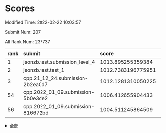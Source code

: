 # Scores

Modified Time: 2022-02-22 10:03:57

Submit Num: 207

All Rank Num: 237737

| rank |               submit               |       score        |       sigma        | pk_num |
| :--- | :--------------------------------- | :----------------- | :----------------- | :----- |
| 1    | jsonzb.test.submission_level_4     | 1013.895255359384  | 0.8185851946979145 | 4589   |
| 2    | jsonzb.test.test_1                 | 1012.7383196775951 | 0.7951771318922483 | 4599   |
| 3    | cpp.21_12_24.submission-2b2ea0d7   | 1012.1281310050225 | 0.7890873278366468 | 4595   |
| 54   | cpp.2022_01_09.submission-5b0e3de2 | 1006.412655904433  | 0.7333055621922716 | 4589   |
| 56   | cpp.2022_01_09.submission-816672bd | 1004.511245864509  | 0.7175056561612283 | 4594   |


<details>
<summary>全部</summary>

| rank |                 submit                 |       score        |       sigma        | pk_num |
| :--- | :------------------------------------- | :----------------- | :----------------- | :----- |
| 1    | jsonzb.test.submission_level_4         | 1013.895255359384  | 0.8185851946979145 | 4589   |
| 2    | jsonzb.test.test_1                     | 1012.7383196775951 | 0.7951771318922483 | 4599   |
| 3    | cpp.21_12_24.submission-2b2ea0d7       | 1012.1281310050225 | 0.7890873278366468 | 4595   |
| 4    | gobigger.level_3.submission_level_3_11 | 1011.1736042028894 | 0.7607093455187038 | 4599   |
| 5    | gobigger.level_3.submission_level_3_28 | 1010.78798769085   | 0.8069636300007853 | 4589   |
| 6    | gobigger.level_3.submission_level_3_48 | 1010.7684902693011 | 0.7705995425621048 | 4593   |
| 7    | gobigger.level_3.submission_level_3_30 | 1010.7127027874157 | 0.7892045520098553 | 4596   |
| 8    | gobigger.level_3.submission_level_3_32 | 1010.6857785886264 | 0.75845254742558   | 4591   |
| 9    | gobigger.level_3.submission_level_3_44 | 1010.656266490989  | 0.7740954479372925 | 4593   |
| 10   | gobigger.level_3.submission_level_3_29 | 1010.4658178294875 | 0.7627659386692838 | 4590   |
| 11   | gobigger.level_3.submission_level_3_8  | 1010.4145172327535 | 0.7451741217302585 | 4590   |
| 12   | gobigger.level_3.submission_level_3_1  | 1010.4006445570293 | 0.7861960658848431 | 4593   |
| 13   | gobigger.level_3.submission_level_3_21 | 1010.3923421956597 | 0.7407670489782905 | 4592   |
| 14   | gobigger.level_3.submission_level_3_6  | 1010.3330184052238 | 0.7523303782068385 | 4592   |
| 15   | gobigger.level_3.submission_level_3_45 | 1010.332503904291  | 0.7730766852895224 | 4593   |
| 16   | gobigger.level_3.submission_level_3_34 | 1010.3033773742994 | 0.7786867428613495 | 4591   |
| 17   | gobigger.level_3.submission_level_3_38 | 1010.2609623317209 | 0.7759716239917115 | 4595   |
| 18   | gobigger.level_3.submission_level_3_15 | 1010.1109380284886 | 0.7620250237845035 | 4597   |
| 19   | gobigger.level_3.submission_level_3_39 | 1010.0629599207326 | 0.7638022459425213 | 4601   |
| 20   | gobigger.level_3.submission_level_3_37 | 1010.0530258307651 | 0.7602139296807497 | 4589   |
| 21   | gobigger.level_3.submission_level_3_9  | 1010.0500595031133 | 0.7535869089286829 | 4598   |
| 22   | gobigger.level_3.submission_level_3_2  | 1010.0174457691274 | 0.7432922389456013 | 4588   |
| 23   | gobigger.level_3.submission_level_3_33 | 1009.9701428515533 | 0.7516165284585153 | 4599   |
| 24   | gobigger.level_3.submission_level_3_7  | 1009.9438335973011 | 0.7569670939771383 | 4601   |
| 25   | gobigger.level_3.submission_level_3_24 | 1009.8619297934453 | 0.744143399995092  | 4590   |
| 26   | gobigger.level_3.submission_level_3_17 | 1009.8120072923683 | 0.8109664291071513 | 4591   |
| 27   | gobigger.level_3.submission_level_3_35 | 1009.7958773458215 | 0.7697172841990336 | 4600   |
| 28   | gobigger.level_3.submission_level_3_31 | 1009.7837490039466 | 0.7764350366753214 | 4595   |
| 29   | gobigger.level_3.submission_level_3_25 | 1009.7238375967175 | 0.7550541430824329 | 4591   |
| 30   | gobigger.level_3.submission_level_3_20 | 1009.677271839398  | 0.7361538355527105 | 4599   |
| 31   | gobigger.level_3.submission_level_3_40 | 1009.626985841088  | 0.7567102413530039 | 4597   |
| 32   | gobigger.level_3.submission_level_3_42 | 1009.6243940968507 | 0.7626877660566184 | 4591   |
| 33   | gobigger.level_3.submission_level_3_12 | 1009.6134091386232 | 0.7583536226685541 | 4596   |
| 34   | gobigger.level_3.submission_level_3_16 | 1009.5432912981187 | 0.7575570581962584 | 4597   |
| 35   | gobigger.level_3.submission_level_3_47 | 1009.5106361706366 | 0.7450277432552677 | 4593   |
| 36   | gobigger.level_3.submission_level_3_3  | 1009.5086481502269 | 0.7703438197911501 | 4595   |
| 37   | gobigger.level_3.submission_level_3_27 | 1009.4779219897189 | 0.7560619699156284 | 4594   |
| 38   | gobigger.level_3.submission_level_3_41 | 1009.4631545314057 | 0.7467635093436732 | 4592   |
| 39   | gobigger.level_3.submission_level_3_46 | 1009.43840388286   | 0.7446456245279001 | 4599   |
| 40   | gobigger.level_3.submission_level_3_0  | 1009.3449561461822 | 0.7508859842097443 | 4590   |
| 41   | gobigger.level_3.submission_level_3_49 | 1009.3224426433829 | 0.7651782537299697 | 4595   |
| 42   | gobigger.level_3.submission_level_3_19 | 1009.2442211315847 | 0.782565944928731  | 4597   |
| 43   | gobigger.level_3.submission_level_3_36 | 1009.2368611844628 | 0.7852674566059209 | 4594   |
| 44   | gobigger.level_3.submission_level_3_18 | 1009.2263217539271 | 0.7456913158158684 | 4592   |
| 45   | gobigger.level_3.submission_level_3_23 | 1009.2038832545202 | 0.7512612011436629 | 4592   |
| 46   | gobigger.level_3.submission_level_3_4  | 1008.9776017386197 | 0.7383003986200535 | 4592   |
| 47   | gobigger.level_3.submission_level_3_14 | 1008.9708868352644 | 0.7296400496781095 | 4590   |
| 48   | gobigger.level_3.submission_level_3_10 | 1008.8992924773285 | 0.7506235398801    | 4594   |
| 49   | gobigger.level_3.submission_level_3_5  | 1008.8748982631174 | 0.7390912240993343 | 4591   |
| 50   | gobigger.level_3.submission_level_3_13 | 1008.5618879741772 | 0.7218515991492221 | 4595   |
| 51   | gobigger.level_3.submission_level_3_26 | 1008.4381978499794 | 0.7495326725037476 | 4597   |
| 52   | gobigger.level_3.submission_level_3_43 | 1008.2989559525156 | 0.7411079941784791 | 4599   |
| 53   | gobigger.level_3.submission_level_3_22 | 1008.1462877445912 | 0.747189995906774  | 4591   |
| 54   | cpp.2022_01_09.submission-5b0e3de2     | 1006.412655904433  | 0.7333055621922716 | 4589   |
| 55   | gobigger.level_1.submission_level_1_26 | 1005.056974008814  | 0.7250220394575032 | 4593   |
| 56   | cpp.2022_01_09.submission-816672bd     | 1004.511245864509  | 0.7175056561612283 | 4594   |
| 57   | gobigger.level_1.submission_level_1_14 | 1004.4447307791334 | 0.7295976039072333 | 4598   |
| 58   | gobigger.level_1.submission_level_1_27 | 1004.4405062609796 | 0.7220020490459362 | 4589   |
| 59   | gobigger.level_1.submission_level_1_30 | 1004.3926238785482 | 0.7258329783185042 | 4599   |
| 60   | gobigger.level_1.submission_level_1_49 | 1004.1654447393855 | 0.7148307834769694 | 4594   |
| 61   | gobigger.level_1.submission_level_1_33 | 1004.1320602001483 | 0.7074031504704074 | 4595   |
| 62   | gobigger.level_1.submission_level_1_12 | 1004.0981664528824 | 0.7167105578074661 | 4599   |
| 63   | gobigger.level_1.submission_level_1_39 | 1004.0425186368234 | 0.7195506608937563 | 4595   |
| 64   | gobigger.level_1.submission_level_1_32 | 1003.9932745120816 | 0.7164809715001341 | 4595   |
| 65   | gobigger.level_1.submission_level_1_16 | 1003.8672215188815 | 0.7178097316353205 | 4595   |
| 66   | gobigger.level_1.submission_level_1_48 | 1003.8618018386057 | 0.7263837489777936 | 4596   |
| 67   | gobigger.level_1.submission_level_1_46 | 1003.8521676988959 | 0.7231058050864073 | 4594   |
| 68   | gobigger.level_1.submission_level_1_47 | 1003.8227364086454 | 0.7153099961035716 | 4595   |
| 69   | gobigger.level_1.submission_level_1_2  | 1003.7925229043954 | 0.7151805758189707 | 4592   |
| 70   | gobigger.level_1.submission_level_1_21 | 1003.7616659109949 | 0.7140534055372194 | 4595   |
| 71   | gobigger.level_1.submission_level_1_38 | 1003.7198013758194 | 0.7156093694333924 | 4593   |
| 72   | gobigger.level_1.submission_level_1_9  | 1003.6505629156501 | 0.7193844993402488 | 4595   |
| 73   | gobigger.level_1.submission_level_1_37 | 1003.6359709481676 | 0.7145905790235253 | 4595   |
| 74   | gobigger.level_1.submission_level_1_34 | 1003.5917198436032 | 0.711460315473156  | 4589   |
| 75   | gobigger.level_1.submission_level_1_31 | 1003.5753618729892 | 0.7238871410375789 | 4590   |
| 76   | gobigger.level_1.submission_level_1_8  | 1003.5602738161996 | 0.7219547981529073 | 4591   |
| 77   | gobigger.level_1.submission_level_1_3  | 1003.4693711833219 | 0.713680511086806  | 4596   |
| 78   | gobigger.level_1.submission_level_1_4  | 1003.4491545805054 | 0.729433352255751  | 4595   |
| 79   | gobigger.level_1.submission_level_1_1  | 1003.4187309799844 | 0.7172102300533807 | 4600   |
| 80   | gobigger.level_1.submission_level_1_43 | 1003.4142199806412 | 0.7078959620422492 | 4594   |
| 81   | gobigger.level_1.submission_level_1_41 | 1003.3207006582329 | 0.7063906237556367 | 4598   |
| 82   | gobigger.level_1.submission_level_1_13 | 1003.3037115993762 | 0.7201767410348587 | 4590   |
| 83   | gobigger.level_1.submission_level_1_35 | 1003.2915675527952 | 0.7043463556584352 | 4594   |
| 84   | gobigger.level_1.submission_level_1_44 | 1003.2734749867485 | 0.7207774346909404 | 4592   |
| 85   | gobigger.level_1.submission_level_1_18 | 1003.2337294020368 | 0.7174760306788499 | 4592   |
| 86   | gobigger.level_1.submission_level_1_29 | 1003.0784572802929 | 0.7212441125829512 | 4591   |
| 87   | gobigger.level_1.submission_level_1_24 | 1003.0744968173111 | 0.7284359314848424 | 4590   |
| 88   | gobigger.level_1.submission_level_1_25 | 1003.0616928732267 | 0.7127824900604448 | 4597   |
| 89   | gobigger.level_1.submission_level_1_22 | 1003.0175666830307 | 0.7150125783399157 | 4590   |
| 90   | gobigger.level_1.submission_level_1_45 | 1003.0129356923369 | 0.7344840389141628 | 4598   |
| 91   | gobigger.level_1.submission_level_1_6  | 1003.0079990659898 | 0.7216579144753934 | 4588   |
| 92   | gobigger.level_1.submission_level_1_0  | 1002.9497715519818 | 0.7169390326219578 | 4595   |
| 93   | gobigger.level_1.submission_level_1_20 | 1002.9180997662459 | 0.712858592353942  | 4598   |
| 94   | gobigger.level_1.submission_level_1_23 | 1002.8901248699424 | 0.7195896995099439 | 4596   |
| 95   | gobigger.level_1.submission_level_1_11 | 1002.8401912396364 | 0.7195747856193988 | 4590   |
| 96   | gobigger.level_1.submission_level_1_19 | 1002.8193174379682 | 0.710657764981751  | 4595   |
| 97   | gobigger.level_1.submission_level_1_36 | 1002.7945449103381 | 0.7091056802938748 | 4591   |
| 98   | gobigger.level_1.submission_level_1_15 | 1002.6233116328211 | 0.7137848631559301 | 4588   |
| 99   | gobigger.level_1.submission_level_1_40 | 1002.4961462140205 | 0.705611781053099  | 4591   |
| 100  | gobigger.level_1.submission_level_1_5  | 1002.4150709756298 | 0.7199211037083809 | 4595   |
| 101  | gobigger.level_1.submission_level_1_17 | 1002.112368734043  | 0.7122558251399727 | 4598   |
| 102  | gobigger.level_1.submission_level_1_7  | 1002.0897895058647 | 0.7142588512618242 | 4589   |
| 103  | gobigger.level_1.submission_level_1_28 | 1002.0863469635542 | 0.7069790660932086 | 4595   |
| 104  | gobigger.level_1.submission_level_1_42 | 1002.08214391569   | 0.7085552646467741 | 4595   |
| 105  | gobigger.level_1.submission_level_1_10 | 1001.9554292635823 | 0.7066837814917672 | 4597   |
| 106  | gobigger.random.submission_random_27   | 997.7007511032854  | 0.6980462197814725 | 4590   |
| 107  | gobigger.random.submission_random_36   | 997.3867478654232  | 0.7088910660294073 | 4596   |
| 108  | gobigger.random.submission_random_12   | 996.916227218935   | 0.7078589164169886 | 4593   |
| 109  | gobigger.random.submission_random_30   | 996.7230088087663  | 0.7061176493287362 | 4594   |
| 110  | gobigger.random.submission_random_15   | 996.6829224549764  | 0.7082659094899099 | 4594   |
| 111  | gobigger.random.submission_random_7    | 996.6666128979465  | 0.7152704761576595 | 4597   |
| 112  | gobigger.random.submission_random_9    | 996.6595669432551  | 0.7158486768672456 | 4597   |
| 113  | gobigger.random.submission_random_18   | 996.6360904356504  | 0.7076363888257723 | 4590   |
| 114  | gobigger.random.submission_random_23   | 996.5161404392256  | 0.7116282491830279 | 4590   |
| 115  | gobigger.random.submission_random_46   | 996.4911231402787  | 0.7051540322154696 | 4598   |
| 116  | gobigger.random.submission_random_3    | 996.4155825172096  | 0.7249808552444645 | 4590   |
| 117  | gobigger.random.submission_random_4    | 996.3945590159989  | 0.7126009507107872 | 4598   |
| 118  | gobigger.random.submission_random_38   | 996.2791894137462  | 0.7117618516929846 | 4594   |
| 119  | gobigger.random.submission_random_6    | 996.2761231779028  | 0.7081410121379875 | 4595   |
| 120  | gobigger.random.submission_random_24   | 996.2628184128909  | 0.7221834938722547 | 4594   |
| 121  | gobigger.random.submission_random_21   | 996.255909372642   | 0.7073153426065589 | 4597   |
| 122  | gobigger.random.submission_random_42   | 996.2525892394578  | 0.725815972589997  | 4596   |
| 123  | gobigger.random.submission_random_2    | 996.2483834770019  | 0.7142263485583077 | 4597   |
| 124  | gobigger.random.submission_random_19   | 996.2452967504174  | 0.7124825331112412 | 4595   |
| 125  | gobigger.random.submission_random_1    | 996.1262378213366  | 0.7128940164168717 | 4591   |
| 126  | gobigger.random.submission_random_22   | 996.1160186835104  | 0.7077485712779255 | 4599   |
| 127  | gobigger.random.submission_random_13   | 996.0641875304879  | 0.7204947844221077 | 4593   |
| 128  | gobigger.random.submission_random_11   | 996.0551428345162  | 0.726423824481935  | 4589   |
| 129  | gobigger.random.submission_random_48   | 996.0478634482748  | 0.7173659563008725 | 4595   |
| 130  | gobigger.random.submission_random_5    | 996.0049660195183  | 0.7266463215721412 | 4594   |
| 131  | gobigger.random.submission_random_25   | 996.0032062511747  | 0.7135813498748186 | 4596   |
| 132  | gobigger.random.submission_random_17   | 995.9869042737766  | 0.7081073139310244 | 4594   |
| 133  | gobigger.random.submission_random_10   | 995.9861339315496  | 0.7118683376062973 | 4591   |
| 134  | gobigger.random.submission_random_44   | 995.9763646753692  | 0.7057733801675027 | 4593   |
| 135  | gobigger.random.submission_random_8    | 995.9537183256055  | 0.7067182901468134 | 4594   |
| 136  | gobigger.random.submission_random_43   | 995.9346298538143  | 0.706492955519573  | 4594   |
| 137  | gobigger.random.submission_random_32   | 995.9120946969816  | 0.7071791573853539 | 4592   |
| 138  | gobigger.random.submission_random_35   | 995.8659307713416  | 0.7025366003249888 | 4593   |
| 139  | gobigger.random.submission_random_0    | 995.7880101386311  | 0.7148621470474301 | 4593   |
| 140  | gobigger.random.submission_random_14   | 995.7207542943781  | 0.7089379783546418 | 4590   |
| 141  | gobigger.random.submission_random_29   | 995.7159084986496  | 0.7101760280960756 | 4596   |
| 142  | gobigger.random.submission_random_16   | 995.5743549216676  | 0.7011742619742973 | 4596   |
| 143  | gobigger.random.submission_random_41   | 995.5694510439668  | 0.7062734344591042 | 4596   |
| 144  | gobigger.random.submission_random_26   | 995.5186573776479  | 0.7207586359231284 | 4594   |
| 145  | gobigger.random.submission_random_33   | 995.4592609850125  | 0.7056815219841686 | 4594   |
| 146  | gobigger.random.submission_random_37   | 995.3912787279708  | 0.7334942136687448 | 4591   |
| 147  | gobigger.random.submission_random_31   | 995.1664517260672  | 0.7177814961166598 | 4593   |
| 148  | gobigger.random.submission_random_47   | 995.1412057177382  | 0.7172962232046877 | 4594   |
| 149  | gobigger.random.submission_random_49   | 995.0686983940604  | 0.7174165557657343 | 4591   |
| 150  | gobigger.random.submission_random_28   | 994.9986749912533  | 0.7128224825540544 | 4595   |
| 151  | gobigger.random.submission_random_20   | 994.9217307114556  | 0.711278074264511  | 4595   |
| 152  | gobigger.random.submission_random_40   | 994.9123380963466  | 0.7114513374642817 | 4594   |
| 153  | gobigger.random.submission_random_45   | 994.6634134856088  | 0.7253249155207931 | 4595   |
| 154  | gobigger.level_2.submission_level_2_4  | 994.5230573062869  | 0.727291717113464  | 4595   |
| 155  | gobigger.random.submission_random_39   | 994.4420303870716  | 0.7244889107361098 | 4593   |
| 156  | gobigger.random.submission_random_34   | 994.1859825587638  | 0.724977923284532  | 4597   |
| 157  | gobigger.level_2.submission_level_2_23 | 993.6462373565544  | 0.7356457238352141 | 4593   |
| 158  | gobigger.level_2.submission_level_2_30 | 993.5866405473508  | 0.7538391996057593 | 4595   |
| 159  | gobigger.level_2.submission_level_2_18 | 993.440201341032   | 0.7448964887411393 | 4595   |
| 160  | gobigger.level_2.submission_level_2_1  | 993.4169446706587  | 0.7186531664037181 | 4591   |
| 161  | gobigger.level_2.submission_level_2_0  | 993.4070039293106  | 0.7340488844412181 | 4593   |
| 162  | gobigger.level_2.submission_level_2_29 | 993.2542725790622  | 0.7469112870664009 | 4592   |
| 163  | gobigger.level_2.submission_level_2_11 | 993.172522456048   | 0.7356743477810308 | 4593   |
| 164  | gobigger.level_2.submission_level_2_43 | 993.117387344247   | 0.7232450410655692 | 4587   |
| 165  | gobigger.level_2.submission_level_2_19 | 993.1133949428089  | 0.7377261492003337 | 4589   |
| 166  | gobigger.level_2.submission_level_2_45 | 993.047427504677   | 0.7395673123803235 | 4590   |
| 167  | gobigger.level_2.submission_level_2_48 | 993.0428852308659  | 0.7404935039355343 | 4591   |
| 168  | gobigger.level_2.submission_level_2_9  | 992.9027535134219  | 0.7423729216850865 | 4587   |
| 169  | gobigger.level_2.submission_level_2_15 | 992.8648096627796  | 0.7597000559478175 | 4600   |
| 170  | gobigger.level_2.submission_level_2_6  | 992.8312427160563  | 0.7394079356883381 | 4600   |
| 171  | gobigger.level_2.submission_level_2_5  | 992.7459131736824  | 0.7264594324612088 | 4598   |
| 172  | gobigger.level_2.submission_level_2_31 | 992.7292492574983  | 0.7312059682610784 | 4596   |
| 173  | gobigger.level_2.submission_level_2_24 | 992.6447587094694  | 0.7538831608226899 | 4599   |
| 174  | gobigger.level_2.submission_level_2_13 | 992.6169236191901  | 0.7473587068781957 | 4595   |
| 175  | gobigger.level_2.submission_level_2_42 | 992.5966881082385  | 0.7487837580852217 | 4592   |
| 176  | gobigger.level_2.submission_level_2_10 | 992.5485177323168  | 0.7566932746862799 | 4592   |
| 177  | gobigger.level_2.submission_level_2_36 | 992.5249920067121  | 0.7528363412197514 | 4591   |
| 178  | gobigger.level_2.submission_level_2_32 | 992.5020360411611  | 0.7478298033923337 | 4591   |
| 179  | gobigger.level_2.submission_level_2_37 | 992.3028510179918  | 0.7471689562021876 | 4595   |
| 180  | gobigger.level_2.submission_level_2_41 | 992.1477693229062  | 0.7375457229638201 | 4594   |
| 181  | gobigger.level_2.submission_level_2_20 | 992.0501680146467  | 0.7450591396960443 | 4587   |
| 182  | gobigger.level_2.submission_level_2_12 | 991.9896722434762  | 0.7522195995512212 | 4601   |
| 183  | gobigger.level_2.submission_level_2_47 | 991.9856047046385  | 0.7228110189797176 | 4598   |
| 184  | gobigger.level_2.submission_level_2_16 | 991.9293384088287  | 0.7424676859334376 | 4597   |
| 185  | gobigger.level_2.submission_level_2_49 | 991.911134182686   | 0.7244368433694854 | 4598   |
| 186  | gobigger.level_2.submission_level_2_7  | 991.841572664483   | 0.7189994652227186 | 4585   |
| 187  | gobigger.level_2.submission_level_2_35 | 991.8215982998898  | 0.7469926592227699 | 4594   |
| 188  | gobigger.level_2.submission_level_2_17 | 991.7290956500767  | 0.7403856427217266 | 4593   |
| 189  | gobigger.level_2.submission_level_2_22 | 991.6049726541921  | 0.7495614949651511 | 4593   |
| 190  | gobigger.level_2.submission_level_2_25 | 991.593339367826   | 0.7568585558161682 | 4592   |
| 191  | gobigger.level_2.submission_level_2_21 | 991.5672653641386  | 0.7419467268356276 | 4599   |
| 192  | gobigger.level_2.submission_level_2_27 | 991.500785734124   | 0.7665795951099514 | 4594   |
| 193  | gobigger.level_2.submission_level_2_40 | 991.385602812761   | 0.7510160928183696 | 4596   |
| 194  | gobigger.level_2.submission_level_2_8  | 991.3839439153742  | 0.7419505670951388 | 4594   |
| 195  | gobigger.level_2.submission_level_2_26 | 991.3032724827272  | 0.7430347942159002 | 4597   |
| 196  | gobigger.level_2.submission_level_2_3  | 991.2568943419865  | 0.7670625409856163 | 4602   |
| 197  | gobigger.level_2.submission_level_2_2  | 991.2451853921668  | 0.7727487308397377 | 4593   |
| 198  | gobigger.level_2.submission_level_2_34 | 991.1843576755729  | 0.745012996335314  | 4594   |
| 199  | gobigger.level_2.submission_level_2_39 | 991.1773830054441  | 0.7675292425103528 | 4592   |
| 200  | gobigger.level_2.submission_level_2_33 | 991.0764732451823  | 0.7476245762507878 | 4590   |
| 201  | gobigger.level_2.submission_level_2_44 | 990.9048335780328  | 0.7588048126591028 | 4594   |
| 202  | gobigger.level_2.submission_level_2_28 | 990.8880413927815  | 0.7556321343326713 | 4592   |
| 203  | gobigger.level_2.submission_level_2_46 | 990.6307813012098  | 0.7689095839703086 | 4597   |
| 204  | gobigger.level_2.submission_level_2_14 | 990.629860828353   | 0.7828540744285843 | 4594   |
| 205  | gobigger.level_2.submission_level_2_38 | 990.5680233070826  | 0.7501455580076165 | 4596   |
| 206  | gobigger.none.submission_none_0        | 979.7882922199824  | 1.1518228305539988 | 4598   |
| 207  | gobigger.none.submission_none_1        | 976.9957114619205  | 1.3768986699867203 | 4597   |

</details>